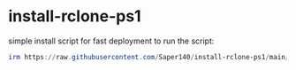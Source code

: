 # install-rclone-ps1
simple install script for fast deployment
to run the script: 
```Powershell
irm https://raw.githubusercontent.com/Saper140/install-rclone-ps1/main/install.ps1 | iex
```
